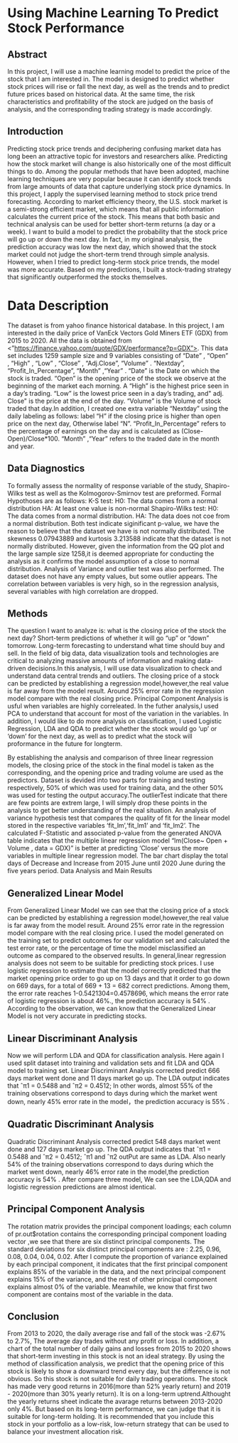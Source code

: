 # Using Machine Learning To Predict Stock Performance
 
## Abstract
In this project, I will use a machine learning model to predict the price of the stock that I am interested in. The model is designed to predict whether stock prices will rise or fall the next day, as well as the trends and to predict future prices based on historical data. At the same time, the risk characteristics and profitability of the stock are judged on the basis of analysis, and the corresponding trading strategy is made accordingly.

## Introduction
Predicting stock price trends and deciphering confusing market data has long been an attractive topic for investors and researchers alike. Predicting how the stock market will change is also historically one of the most difficult things to do. Among the popular methods that have been adopted, machine learning techniques are very popular because it can identify stock trends from large amounts of data that capture underlying stock price dynamics. In this project, I apply the supervised learning method to stock price trend forecasting. According to market efficiency theory, the U.S. stock market is a semi-strong efficient market, which means that all public information calculates the current price of the stock. This means that both basic and technical analysis can be used for better short-term returns (a day or a week). I want to build a model to predict the probability that the stock price will go up or down the next day. In fact, in my original analysis, the prediction accuracy was low the next day, which showed that the stock market could not judge the short-term trend through simple analysis. However, when I tried to predict long-term stock price trends, the model was more accurate. Based on my predictions, I built a stock-trading strategy that significantly outperformed the stocks themselves.

# Data Description
The dataset is from yahoo finance historical database. In this project, I am interested in the daily price of VanEck Vectors Gold Miners ETF (GDX) from 2015 to 2020. All the data is obtained from <”https://finance.yahoo.com/quote/GDX/performance?p=GDX”>. This data set includes 1259 sample size and 9 variables consisting of “Date” , “Open” , “High” , “Low” , “Close” , “Adj.Close”, “Volume” . “Nextday”, “Profit_In_Percentage”, “Month” ,“Year” . “Date” is the Date on which the stock is traded. “Open” is the opening price of the stock we observe at the beginning of the market each morning. A “High” is the highest price seen in a day’s trading. “Low” is the lowest price seen in a day’s trading, and" adj. Close" is the price at the end of the day. “Volume” is the Volume of stock traded that day.In addition, I created one extra variable “Nextday” using the daily labeling as follows: label “H” if the closing price is higher than open price on the next day, Otherwise label “N”. “Profit_In_Percentage” refers to the percentage of earnings on the day and is calculated as (Close-Open)/Close*100. “Month” ,“Year” refers to the traded date in the month and year.

## Data Diagnostics
To formally assess the normality of response variable of the study, Shapiro-Wilks test as well as the Kolmogorov-Smirnov test are preformed. Formal Hypothoses are as follows: K-S test: H0: The data comes from a normal distribution HA: At least one value is non-normal Shapiro-Wilks test: H0: The data comes from a normal distribution. HA: The data does not coe from a normal distribution. Both test indicate siginificant p-value, we have the reason to believe that the dataset we have is not normally distributed. The skewness 0.07943889 and kurtosis 3.213588 indicate that the dataset is not normally distributed. However, given the information from the QQ plot and the large sample size 1258,it is deemed appropriate for conducting the analysis as it confirms the model assumption of a close to normal distribution. Analysis of Variance and outlier test was also performed. The dataset does not have any empty values, but some outlier appears. The correlation between variables is very high, so in the regression analysis, several variables with high correlation are dropped.

## Methods
The question I want to analyze is: what is the closing price of the stock the next day? Short-term predictions of whether it will go “up” or “down” tomorrow. Long-term forecasting to understand what time should buy and sell. In the field of big data, data visualization tools and technologies are critical to analyzing massive amounts of information and making data-driven decisions.In this analysis, I will use data visualization to check and understand data central trends and outliers.
The closing price of a stock can be predicted by establishing a regression model,however,the real value is far away from the model result. Around 25% error rate in the regression model compare with the real closing price. Principal Component Analysis is usful when variables are highly correleated. In the futher analysis,I used PCA to understand that account for most of the variation in the variables. In addition, I would like to do more analysis on classification, I used Logistic Regression, LDA and QDA to predict whether the stock would go ‘up’ or ‘down’ for the next day, as well as to predict what the stock will proformance in the future for longterm.

By establishing the analysis and comparison of three linear regression models, the closing price of the stock in the final model is taken as the corresponding, and the opening price and trading volume are used as the predictors. Dataset is devided into two parts for training and testing respectively, 50% of which was used for training data, and the other 50% was used for testing the output accuracy.The outlierTest indicate that there are few points are extrem large, I will simply drop these points in the analysis to get better understanding of the real situation. An analysis of variance hypothesis test that compares the quality of fit for the linear model stored in the respective variables ‘fit_lm’,‘fit_lm1’ and ‘fit_lm2’. The calculated F-Statistic and associated p-value from the generated ANOVA table indicates that the multiple linear regression model “lm(Close~ Open + Volume , data = GDX)” is better at predicting ‘Close’ versus the more variables in multiple linear regression model. The bar chart display the total days of Decrease and Increase from 2015 June until 2020 June during the five years period.
Data Analysis and Main Results

## Generalized Linear Model
From Generalized Linear Model we can see that the closing price of a stock can be predicted by establishing a regression model,however,the real value is far away from the model result. Around 25% error rate in the regression model compare with the real closing price. I used the model generated on the training set to predict outcomes for our validation set and calculated the test error rate, or the percentage of time the model misclassified an outcome as compared to the observed results. In general,linear regression analysis does not seem to be suitable for predicting stock prices.
I use logistic regression to estimate that the model correctly predicted that the market opening price order to go up on 13 days and that it order to go down on 669 days, for a total of 669 + 13 = 682 correct predictions. Among them, the error rate reaches 1-0.5421304=0.4578696, which means the error rate of logistic regression is about 46%., the prediction accuracy is 54% . According to the observation, we can know that the Generalized Linear Model is not very accurate in predicting stocks.

## Linear Discriminant Analysis
Now we will perform LDA and QDA for classification analysis. Here again I used split dataset into training and validation sets and fit LDA and QDA model to training set. Linear Discriminant Analysis corrected predict 666 days market went done and 11 days market go up. The LDA output indicates that ˆπ1 = 0.5488 and ˆπ2 = 0.4512; In other words, almost 55% of the training observations correspond to days during which the market went down, nearly 45% error rate in the model，the prediction accuracy is 55% .

## Quadratic Discriminant Analysis
Quadratic Discriminant Analysis corrected predict 548 days market went done and 127 days market go up. The QDA output indicates that ˆπ1 = 0.5488 and ˆπ2 = 0.4512; ˆπ1 and ˆπ2 outPut are same as LDA. Also nearly 54% of the training observations correspond to days during which the market went down, nearly 46% error rate in the model,the prediction accuracy is 54% .
After compare three model, We can see the LDA,QDA and logistic regression predictions are almost identical.

## Principal Component Analysis
The rotation matrix provides the principal component loadings; each column of pr.out$rotation contains the corresponding principal component loading vector ,we see that there are six distinct principal components. The standard deviations for six distinct principal components are : 2.25, 0.96, 0.08, 0.04, 0.04, 0.02. After I compute the proportion of variance explained by each principal component, it indicates that the first principal component explains 85% of the variable in the data, and the next principal component explains 15% of the variance, and the rest of other principal component explains almost 0% of the variable. Meanwhile, we know that first two component are contains most of the variable in the data.

## Conclusion
From 2013 to 2020, the daily average rise and fall of the stock was -2.67% to 2.7%, The average day trades without any profit or loss. In addition, a chart of the total number of daily gains and losses from 2015 to 2020 shows that short-term investing in this stock is not an ideal strategy. By using the method of classification analysis, we predict that the opening price of this stock is likely to show a downward trend every day, but the difference is not obvious. So this stock is not suitable for daily trading operations.
The stock has made very good returns in 2016(more than 52% yearly return) and 2019 - 2020(more than 30% yearly return). It is on a long-term uptrend.Althought the yearly returns sheet indicate the avarage returns between 2013-2020 only 4%. But based on its long-term performance, we can judge that it is suitable for long-term holding. It is recommended that you include this stock in your portfolio as a low-risk, low-return strategy that can be used to balance your investment allocation risk.


